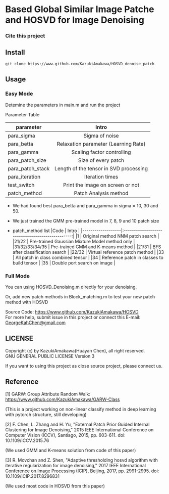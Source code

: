 # Based Global Similar Image Patche and HOSVD for Image Denoising

### Cite this project


## Install
`git clone https://www.github.com/KazukiAmakawa/HOSVD_denoise_patch `

## Usage
### Easy Mode
Detemine the parameters in main.m and run the project

Parameter Table

|parameter          | Intro                                     |
|-------------------|:-----------------------------------------:|
|para_sigma         | Sigma of noise                            |
|para_betta         | Relaxation parameter (Learning Rate)      |
|para_gamma         | Scaling factor controlling                |
|para_patch_size    | Size of every patch                       |
|para_patch_stack   | Length of the tensor in SVD processing    |
|para_iteration     | Iteration times                           |
|test_switch        | Print the image on screen or not          |
|patch_method       | Patch Analysis method                     |

* We had found best para_betta and para_gamma in sigma = 10, 30 and 50. 

* We just trained the GMM pre-trained model in 7, 8, 9 and 10 patch size

* patch_method list
|Code               | Intro                                            |
|-------------------|:------------------------------------------------:|
|1                  | Original method NNM patch search                 |
|21/22              | Pre-trained Gaussian Mixture Model method only   |
|31/32/33/34/35     | Pre-trained GMM and K-means method               |
|21/31              | BFS after classification search                  |
|22/32              | Virtual reference patch method                   |
|33                 | All patch in class combined tensor               |
|34                 | Reference patch in classes to build tensor       |
|35                 | Double port search on image                      |



### Full Mode
You can using HOSVD_Denoising.m directly for your denoising.

Or, add new patch methods in Block_matching.m to test your new patch method with HOSVD

Source Code: https://www.github.com/KazukiAmakawa/HOSVD<br/>
For more help, submit issue in this project or connect this E-mail: GeorgeKahChen@gmail.com 


## LICENSE
Copyright (c) by KazukiAmakawa(Huayan Chen), all right reserved.<br/>
GNU GENERAL PUBLIC LICENSE Version 3

If you want to using this project as close source project, please connect us.



## Reference
[1] GARW: Group Attribute Random Walk: https://www.github.com/KazukiAmakawa/GARW-Class

 (This is a project working on non-linear classify method in deep learning with pytorch structure, still developing)

[2] F. Chen, L. Zhang and H. Yu, "External Patch Prior Guided Internal Clustering for Image Denoising," 2015 IEEE International Conference on Computer Vision (ICCV), Santiago, 2015, pp. 603-611. doi: 10.1109/ICCV.2015.76

 (We used GMM and K-means solution from code of this paper)

[3] R. Movchan and Z. Shen, "Adaptive thresholding hosvd algorithm with iterative regularization for image denoising," 2017 IEEE International Conference on Image Processing (ICIP), Beijing, 2017, pp. 2991-2995. doi: 10.1109/ICIP.2017.8296831

(We used most code in HOSVD from this paper)